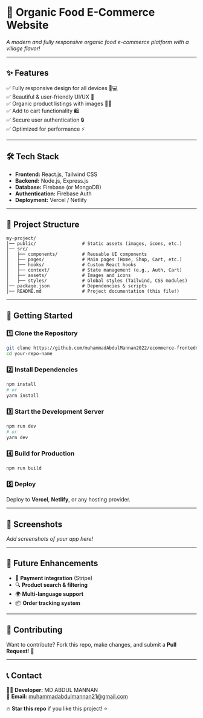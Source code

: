 # 🛒 Organic Food E-Commerce Website

_A modern and fully responsive organic food e-commerce platform with a village flavor!_

 <!-- Replace with an actual screenshot -->

---

## ✨ Features

✅ Fully responsive design for all devices 📱💻  
✅ Beautiful & user-friendly UI/UX 🎨  
✅ Organic product listings with images 🥦🍯  
✅ Add to cart functionality 🛍️  
✅ Secure user authentication 🔒  
✅ Optimized for performance ⚡

---

## 🛠️ Tech Stack

- **Frontend:** React.js, Tailwind CSS
- **Backend:** Node.js, Express.js
- **Database:** Firebase (or MongoDB)
- **Authentication:** Firebase Auth
- **Deployment:** Vercel / Netlify

---

## 📂 Project Structure

```
my-project/
│── public/                 # Static assets (images, icons, etc.)
│── src/
│   ├── components/         # Reusable UI components
│   ├── pages/              # Main pages (Home, Shop, Cart, etc.)
│   ├── hooks/              # Custom React hooks
│   ├── context/            # State management (e.g., Auth, Cart)
│   ├── assets/             # Images and icons
│   ├── styles/             # Global styles (Tailwind, CSS modules)
│── package.json            # Dependencies & scripts
│── README.md               # Project documentation (this file!)
```

---

## 🚀 Getting Started

### 1️⃣ Clone the Repository

```sh
git clone https://github.com/muhammadAbdulMannan2022/ecommerce-frontedn.git
cd your-repo-name
```

### 2️⃣ Install Dependencies

```sh
npm install
# or
yarn install
```

### 3️⃣ Start the Development Server

```sh
npm run dev
# or
yarn dev
```

### 4️⃣ Build for Production

```sh
npm run build
```

### 5️⃣ Deploy

Deploy to **Vercel**, **Netlify**, or any hosting provider.

---

## 📸 Screenshots

_Add screenshots of your app here!_

---

## 📌 Future Enhancements

- 🛒 **Payment integration** (Stripe)
- 🔍 **Product search & filtering**
- 🌍 **Multi-language support**
- 📦 **Order tracking system**

---

## 🤝 Contributing

Want to contribute? Fork this repo, make changes, and submit a **Pull Request**! 🚀

---

## 📞 Contact

👨‍💻 **Developer:** MD ABDUL MANNAN  
📧 **Email:** muhammadabdulmannan21@gmail.com

🔥 **Star this repo** if you like this project! ⭐
